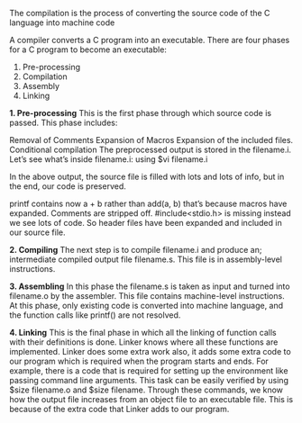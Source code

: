 The compilation is the process of converting the source code of the C language into machine code

A compiler converts a C program into an executable. There are four phases for a C program to become an executable: 

1. Pre-processing
2. Compilation
3. Assembly
4. Linking

**1. Pre-processing**
This is the first phase through which source code is passed. This phase includes:

Removal of Comments
Expansion of Macros
Expansion of the included files.
Conditional compilation
The preprocessed output is stored in the filename.i. Let’s see what’s inside filename.i: using $vi filename.i

In the above output, the source file is filled with lots and lots of info, but in the end, our code is preserved. 

printf contains now a + b rather than add(a, b) that’s because macros have expanded.
Comments are stripped off.
#include<stdio.h> is missing instead we see lots of code. So header files have been expanded and included in our source file.

**2. Compiling**
The next step is to compile filename.i and produce an; intermediate compiled output file filename.s. This file is in assembly-level instructions.

**3. Assembling**
In this phase the filename.s is taken as input and turned into filename.o by the assembler. This file contains machine-level instructions. 
At this phase, only existing code is converted into machine language, and the function calls like printf() are not resolved.

**4. Linking**
This is the final phase in which all the linking of function calls with their definitions is done. Linker knows where all these functions are implemented.
Linker does some extra work also, it adds some extra code to our program which is required when the program starts and ends.
For example, there is a code that is required for setting up the environment like passing command line arguments.
This task can be easily verified by using $size filename.o and $size filename.
Through these commands, we know how the output file increases from an object file to an executable file.
This is because of the extra code that Linker adds to our program. 
